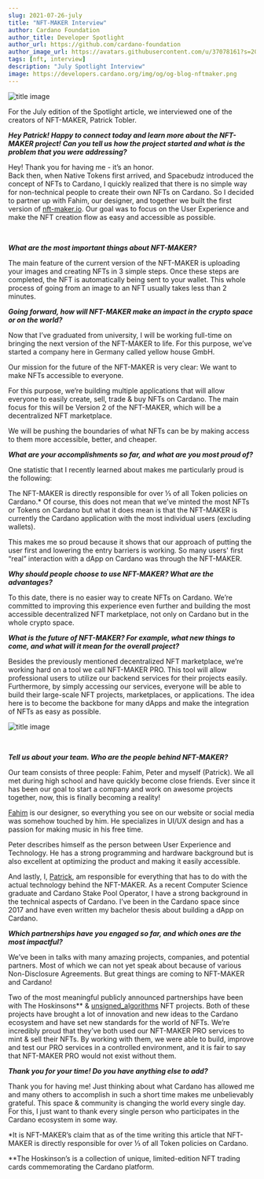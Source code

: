 ```yaml
---
slug: 2021-07-26-july
title: "NFT-MAKER Interview"
author: Cardano Foundation
author_title: Developer Spotlight
author_url: https://github.com/cardano-foundation
author_image_url: https://avatars.githubusercontent.com/u/37078161?s=200&v=4
tags: [nft, interview]
description: "July Spotlight Interview"
image: https://developers.cardano.org/img/og/og-blog-nftmaker.png
---
```


![title image](/img/devblog/nftmaker-background-img.png)

For the July edition of the Spotlight article, we interviewed one of the creators of NFT-MAKER, Patrick Tobler. 
<br />

**_Hey Patrick! Happy to connect today and learn more about the NFT-MAKER project! Can you tell us how the project started and what is the problem that you were addressing?_**

Hey! Thank you for having me - it’s an honor.  
Back then, when Native Tokens first arrived, and Spacebudz introduced the concept of NFTs to Cardano, I quickly realized that there is no simple way for non-technical people to create their own NFTs on Cardano. So I decided to partner up with Fahim, our designer, and together we built the first version of [nft-maker.io](https://www.nft-maker.io/). Our goal was to focus on the User Experience and make the NFT creation flow as easy and accessible as possible.

<br />

<!-- truncate -->


**_What are the most important things about NFT-MAKER?_**

The main feature of the current version of the NFT-MAKER is uploading your images and creating NFTs in 3 simple steps. Once these steps are completed, the NFT is automatically being sent to your wallet. This whole process of going from an image to an NFT usually takes less than 2 minutes.
<br />

**_Going forward, how will NFT-MAKER make an impact in the crypto space or on the world?_**

Now that I’ve graduated from university, I will be working full-time on bringing the next version of the NFT-MAKER to life. For this purpose, we’ve started a company here in Germany called yellow house GmbH. 

Our mission for the future of the NFT-MAKER is very clear: We want to make NFTs accessible to everyone. 

For this purpose, we’re building multiple applications that will allow everyone to easily create, sell, trade & buy NFTs on Cardano. The main focus for this will be Version 2 of the NFT-MAKER, which will be a decentralized NFT marketplace. 

We will be pushing the boundaries of what NFTs can be by making access to them more accessible, better, and cheaper.
<br />

**_What are your accomplishments so far, and what are you most proud of?_**

One statistic that I recently learned about makes me particularly proud is the following:

The NFT-MAKER is directly responsible for over ⅓ of all Token policies on Cardano.* Of course, this does not mean that we’ve minted the most NFTs or Tokens on Cardano but what it does mean is that the NFT-MAKER is currently the Cardano application with the most individual users (excluding wallets). 

This makes me so proud because it shows that our approach of putting the user first and lowering the entry barriers is working. So many users' first “real” interaction with a dApp on Cardano was through the NFT-MAKER. 
<br />

**_Why should people choose to use NFT-MAKER? What are the advantages?_**

To this date, there is no easier way to create NFTs on Cardano. We’re committed to improving this experience even further and building the most accessible decentralized NFT marketplace, not only on Cardano but in the whole crypto space.
<br />

**_What is the future of NFT-MAKER? For example, what new things to come, and what will it mean for the overall project?_**

Besides the previously mentioned decentralized NFT marketplace, we’re working hard on a tool we call NFT-MAKER PRO. This tool will allow professional users to utilize our backend services for their projects easily. Furthermore, by simply accessing our services, everyone will be able to build their large-scale NFT projects, marketplaces, or applications. The idea here is to become the backbone for many dApps and make the integration of NFTs as easy as possible.

![title image](/img/devblog/nft-maker-img.png)

<br />

**_Tell us about your team. Who are the people behind NFT-MAKER?_**

Our team consists of three people: Fahim, Peter and myself (Patrick).
We all met during high school and have quickly become close friends. Ever since it has been our goal to start a company and work on awesome projects together, now, this is finally becoming a reality!

[Fahim](https://twitter.com/fahhh1m) is our designer, so everything you see on our website or social media was somehow touched by him. He specializes in UI/UX design and has a passion for making music in his free time.

Peter describes himself as the person between User Experience and Technology. He has a strong programming and hardware background but is also excellent at optimizing the product and making it easily accessible.

And lastly, I, [Patrick](https://twitter.com/Padierfind), am responsible for everything that has to do with the actual technology behind the NFT-MAKER. As a recent Computer Science graduate and Cardano Stake Pool Operator, I have a strong background in the technical aspects of Cardano. I’ve been in the Cardano space since 2017 and have even written my bachelor thesis about building a dApp on Cardano.
<br />

**_Which partnerships have you engaged so far, and which ones are the most impactful?_**

We’ve been in talks with many amazing projects, companies, and potential partners. Most of which we can not yet speak about because of various Non-Disclosure Agreements. But great things are coming to NFT-MAKER and Cardano!

Two of the most meaningful publicly announced partnerships have been with The Hoskinsons** & [unsigned_algorithms](https://www.unsigs.com/) NFT projects. Both of these projects have brought a lot of innovation and new ideas to the Cardano ecosystem and have set new standards for the world of NFTs. We’re incredibly proud that they’ve both used our NFT-MAKER PRO services to mint & sell their NFTs. By working with them, we were able to build, improve and test our PRO services in a controlled environment, and it is fair to say that NFT-MAKER PRO would not exist without them.
<br />

**_Thank you for your time! Do you have anything else to add?_**

Thank you for having me! Just thinking about what Cardano has allowed me and many others to accomplish in such a short time makes me unbelievably grateful. This space & community is changing the world every single day. For this, I just want to thank every single person who participates in the Cardano ecosystem in some way.
<br />

*It is NFT-MAKER’s claim that as of the time writing this article that NFT-MAKER is directly responsible for over ⅓ of all Token policies on Cardano.

**The Hoskinson’s is a collection of unique, limited-edition NFT trading cards commemorating the Cardano platform.

